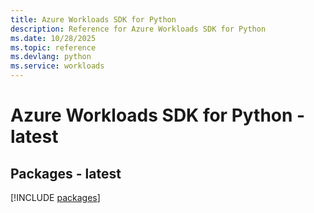 ```yaml
---
title: Azure Workloads SDK for Python
description: Reference for Azure Workloads SDK for Python
ms.date: 10/28/2025
ms.topic: reference
ms.devlang: python
ms.service: workloads
---
```

# Azure Workloads SDK for Python - latest
## Packages - latest
[!INCLUDE [packages](workloads-index.md)]